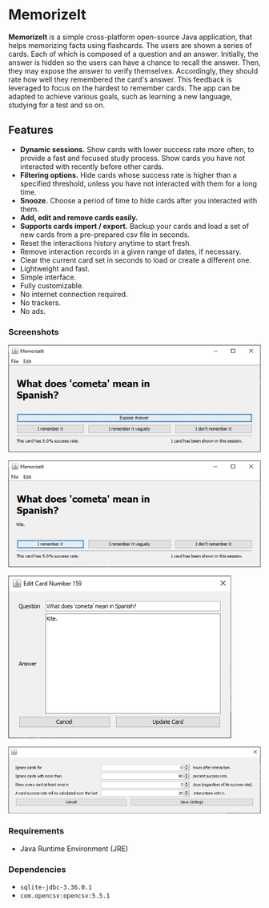 # MemorizeIt

**MemorizeIt** is a simple cross-platform open-source Java application, that helps memorizing facts using flashcards. The users are shown a series of cards. Each of which is composed of a question and an answer. Initially, the answer is hidden so the users can have a chance to recall the answer. Then, they may expose the answer to verify themselves. Accordingly, they should rate how well they remembered the card's answer. This feedback is leveraged to focus on the hardest to remember cards. The app can be adapted to achieve various goals, such as learning a new language, studying for a test and so on.

## Features

* **Dynamic sessions.** Show cards with lower success rate more often, to provide a fast and focused study process. Show cards you have not interacted with recently before other cards.
* **Filtering options.** Hide cards whose success rate is higher than a specified threshold, unless you have not interacted with them for a long time.
* **Snooze.** Choose a period of time to hide cards after you interacted with them.
* **Add, edit and remove cards easily.**
* **Supports cards import / export.** Backup your cards and load a set of new cards from a pre-prepared csv file in seconds.
* Reset the interactions history anytime to start fresh.
* Remove interaction records in a given range of dates, if necessary.
* Clear the current card set in seconds to load or create a different one.
* Lightweight and fast.
* Simple interface.
* Fully customizable.
* No internet connection required.
* No trackers.
* No ads.

### Screenshots

![1](readme.assets/1.png)

![2](readme.assets/2.png)

![4](readme.assets/4.png)

![3](readme.assets/3.png)

### Requirements

* Java Runtime Environment (JRE)

### Dependencies

* `sqlite-jdbc-3.36.0.1`
* `com.opencsv:opencsv:5.5.1`

